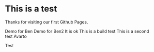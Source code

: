 # This is a test

Thanks for visiting our first Github Pages.

Demo for Ben
Demo for Ben2
It is ok
This is a build test
This is a second test
Avarto

Test